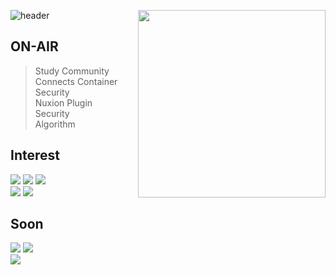 ![header](https://capsule-render.vercel.app/api?type=waving&color=gradient&height=300&section=header&text=Floodnut&fontAlign=75&fontSize=70&desc=Welcome%20to%20My%20Github!&descAlign=75)
<img align='right' src="https://github-readme-stats.vercel.app/api/top-langs/?username=gsniper777&langs_count=8" width="300">

## ON-AIR 
> Study Community Connects
> Container Security  
> Nuxion Plugin  
> Security  
> Algorithm  

## Interest  
<p align="left">
<img src="https://img.shields.io/badge/Javascript-e6d419?style=flat-square&logo=javascript&logoColor=white"/>  
<img src="https://img.shields.io/badge/C-a3a3a3?style=flat-square&logo=c&logoColor=white"/>
<img src="https://img.shields.io/badge/python-054480?style=flat-square&logo=python&logoColor=white"/>
  <br>
<img src="https://img.shields.io/badge/Nodejs-18ba1e?style=flat-square&logo=node.js&logoColor=white"/>
<img src="https://img.shields.io/badge/Security-0f0f0f?style=flat-square&logo=attack&logoColor=white"/>
</p>

## Soon   
<p align="left">
<img src="https://img.shields.io/badge/Go-23c3db?style=flat-square&logo=go&logoColor=white"/>
<img src="https://img.shields.io/badge/Java-ff6f22?style=flat-square&logo=java&logoColor=white"/>
<!--img src="https://img.shields.io/badge/Typescript-306ed1?style=flat-square&logo=typescript&logoColor=white"/-->
  <br>
<!--img src="https://img.shields.io/badge/kubernetes-4859f0?style=flat-square&logo=kubernetes&logoColor=white"/-->
<img src="https://img.shields.io/badge/Spring%20Boot-06e00c?style=flat-square&logo=spring&logoColor=white"/>
</p>
